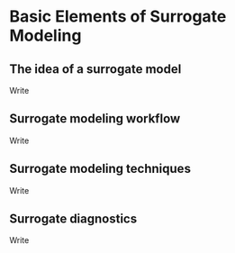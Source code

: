 # Basic Elements of Surrogate Modeling

## The idea of a surrogate model

Write

## Surrogate modeling workflow

Write

## Surrogate modeling techniques

Write

## Surrogate diagnostics

Write